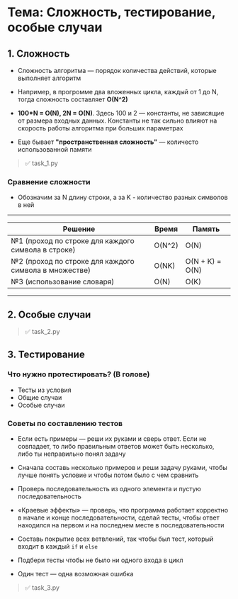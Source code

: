 # Тема: Сложность, тестирование, особые случаи

## 1. Сложность

* Сложность алгоритма — порядок количества действий, 
которые выполняет алгоритм

* Например, в прогромме два вложенных цикла, каждый от 1 до N, 
тогда сложность составляет **O(N^2)**

* **100*N = O(N), 2N = O(N)**. Здесь 100 и 2 — константы, 
не зависящие от размера входных данных. Константы не так 
сильно влияют на скорость работы алгоритма при больших параметрах

* Еще бывает **"пространственная сложность"** — количесто 
использованной памяти

> ✅ task_1.py 

### Сравнение сложности

* Обозначим за N длину строки, а за K - количество
разных символов в ней

---
Решение | Время | Память
------------ | ------------- | ------------
№1 (проход по строке для каждого символа в строке) | O(N^2) | O(N)
№2 (проход по строке для каждого символа в множестве) | O(NK) | O(N + K) = O(N)
№3 (использование словаря) | O(N) | O(K)
---

## 2. Особые случаи

> ✅ task_2.py 

## 3. Тестирование

### Что нужно протестировать? (В голове)

* Тесты из условия
* Общие случаи
* Особые случаи

### Советы по составлению тестов

* Если есть примеры — реши их руками и сверь ответ. Если не совпадает, 
то либо правильным ответов может быть несколько, либо ты неправильно 
понял задачу

* Сначала составь несколько примеров и реши задачу руками, чтобы лучше 
понять условие и чтобы потом было с чем сравнить

* Проверь последовательность из одного элемента и пустую 
последовательность

* «Краевые эффекты» — проверь, что программа работает корректно в начале 
и конце последовательности, сделай тесты, чтобы ответ находился на первом 
и на последнем месте в последовательности

* Составь покрытие всех ветвлений, так чтобы был тест, который входит 
в каждый ```if``` и ```else```

* Подбери тесты чтобы не было ни одного входа в цикл

* Один тест — одна возможная ошибка

> ✅ task_3.py 